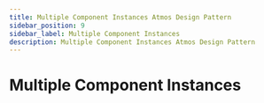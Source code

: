 ```yaml
---
title: Multiple Component Instances Atmos Design Pattern
sidebar_position: 9
sidebar_label: Multiple Component Instances
description: Multiple Component Instances Atmos Design Pattern
---
```


# Multiple Component Instances
